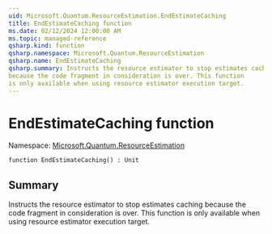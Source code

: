 ```yaml
---
uid: Microsoft.Quantum.ResourceEstimation.EndEstimateCaching
title: EndEstimateCaching function
ms.date: 02/12/2024 12:00:00 AM
ms.topic: managed-reference
qsharp.kind: function
qsharp.namespace: Microsoft.Quantum.ResourceEstimation
qsharp.name: EndEstimateCaching
qsharp.summary: Instructs the resource estimator to stop estimates caching
because the code fragment in consideration is over. This function
is only available when using resource estimator execution target.
---
```


# EndEstimateCaching function

Namespace: [Microsoft.Quantum.ResourceEstimation](xref:Microsoft.Quantum.ResourceEstimation)

```qsharp
function EndEstimateCaching() : Unit
```

## Summary
Instructs the resource estimator to stop estimates caching
because the code fragment in consideration is over. This function
is only available when using resource estimator execution target.
